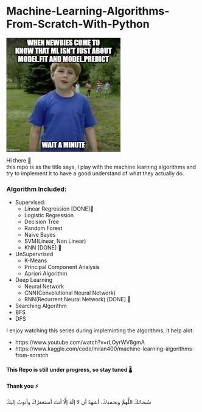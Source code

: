 <h1> Machine-Learning-Algorithms-From-Scratch-With-Python </h1>

<img  align="middle" src='1_Cum-6fJCe7Plh5Twby6oxw.jpeg' width=300 >

<p>Hi there 👋 <br>
  this repo is as the title says, I play with the machine learning algorithms and try to implement it to have a good understand of what they actually do. </p>

<h3>Algorithm Included:</h3>
<ul>
  <li>
  Supervised:
  <ul>
    <li>
  Linear Regression [DONE]🚀
    <li>
  Logistic Regression
     <li>
  Decision Tree
     <li>
  Random Forest
     <li>
  Naive Bayes
     <li>
  SVM(Linear, Non Linear)
     <li>
  KNN [DONE] 🚀
  </ul>
    <li>
  UnSupervrised
  <ul>
    <li>
  K-Means
    <li>
  Principal Component Analysis
    <li>
  Apriori Algorithm
  </ul>
      <li>
  Deep Learning
  <ul>
    <li>
  Neural Network
    <li>
  CNN(Convolutional Neural Network)
    <li>
  RNN(Recurrent Neural Network) [DONE] 🚀
  </ul>
        <li>
  Searching Algorithm
  <li>
  BFS
    <li>
  DFS
</ul>
  
I enjoy watching this series during impleminting the algorithms, it help alot:
<ul>
  <li> https://www.youtube.com/watch?v=rLOyrWV8gmA
  <li>
     https://www.kaggle.com/code/milan400/machine-learning-algorithms-from-scratch
  </ul>
  
  <h4>This Repo is still under progress, so stay tuned 🌡️</h4>
  <h4>Thank you ⚡</h4>

<footer>
  <p>سُبحانَكَ اللَّهمَّ وبحمدِكَ، أشهدُ أن لا إلَهَ إلَّا أنتَ أستغفرُكَ وأتوبُ إليكَ</p>
</footer>
